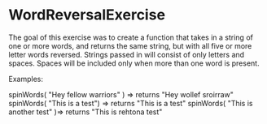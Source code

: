 # WordReversalExercise
The goal of this exercise was to create a function that takes in a string of one or more words, and returns the same string, but with all five or more letter words reversed. Strings passed in will consist of only letters and spaces. Spaces will be included only when more than one word is present.

Examples:

spinWords( "Hey fellow warriors" ) => returns "Hey wollef sroirraw"
spinWords( "This is a test") => returns "This is a test"
spinWords( "This is another test" )=> returns "This is rehtona test"
